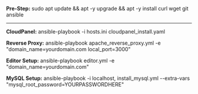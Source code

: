 **Pre-Step:** sudo apt update && apt -y upgrade && apt -y install curl wget git ansible

____________________________________________________________________________________________
**CloudPanel:** ansible-playbook -i hosts.ini cloudpanel_install.yaml

**Reverse Proxy:** ansible-playbook apache_reverse_proxy.yml -e "domain_name=yourdomain.com local_port=3000"

**Editor Setup:** ansible-playbook editor.yml -e "domain_name=yourdomain.com"

**MySQL Setup:** ansible-playbook -i localhost, install_mysql.yml --extra-vars "mysql_root_password=YOURPASSWORDHERE"
